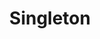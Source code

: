 ---
layout: default
title: Singleton
modified:
categories: creational
excerpt:
tags: []
image:
  feature:
  teaser: nav/400X250.png
  thumb:
published: false
---